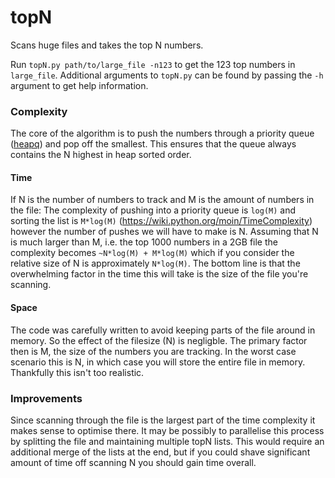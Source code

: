 topN
====

Scans huge files and takes the top N numbers.

Run `topN.py path/to/large_file -n123` to get the 123 top numbers in `large_file`.
Additional arguments to `topN.py` can be found by passing the `-h` argument to get help information.

### Complexity
The core of the algorithm is to push the numbers through a priority queue ([heapq](http://docs.python.org/2/library/heapq.html)) and pop off the smallest.
This ensures that the queue always contains the N highest in heap sorted order.

#### Time
If N is the number of numbers to track and M is the amount of numbers in the file:
The complexity of pushing into a priority queue is `log(M)` and sorting the list is `M*log(M)` (https://wiki.python.org/moin/TimeComplexity) however the number of pushes
we will have to make is N. Assuming that N is much larger than M, i.e. the top 1000 numbers in a 2GB file the complexity
becomes `~N*log(M) + M*log(M)` which if you consider the relative size of N is approximately `N*log(M)`.
The bottom line is that the overwhelming factor in the time this will take is the size of the file you're scanning.

#### Space
The code was carefully written to avoid keeping parts of the file around in memory. So the effect of the filesize (N) is
negligble. The primary factor then is M, the size of the numbers you are tracking. In the worst case scenario this is N,
in which case you will store the entire file in memory. Thankfully this isn't too realistic.


### Improvements
Since scanning through the file is the largest part of the time complexity it makes sense to optimise there. It may
be possibly to parallelise this process by splitting the file and maintaining multiple topN lists. This would require
an additional merge of the lists at the end, but if you could shave significant amount of time off scanning N you should
gain time overall.
